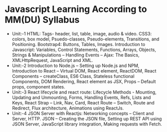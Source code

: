 # Javascript Learning According to MM(DU) Syllabus 

- Unit:-1
HTML: Tags- header, list, table, image, audio & video. CSS3: colors, box model, Psuedo-classes, Pseudo-elements, Transitions, and Positioning. Bootstrap4: Buttons, Tables, Images. Introduction to Javascript: Variables, Control Statements, Functions, Arrays, Objects, Strings & Manipulations – Handling Events – Ajax: The Basics, XMLHttpRequest, JavaScript and XML.
- Unit:-2
Introduction to Node.js – Setting up Node.js and NPM, Introduction to React – Virtual DOM, React element, ReactDOM, React Components – createClass, ES6 Class, Stateless functional Components, DOM Rendering, React element as JSX, Props – Default props, component states.
- Unit:-3
React lifecycle and react route: Lifecycle Methods - Mounting, Updating and Unmounting, Forms, Handling Events, Refs, Lists and Keys, React Strap – Link, Nav, Card, React Route – Switch, Route and Redirect, Flux architecture, Animations using ReactJs. 
- Unit:-4
JSON Server with Reactjs: Networking concepts – Client and Server, HTTP. JSON – Creating the JSON file, Setting up REST API using JSON Server, JavaScript library integration, Making requests with Fetch.